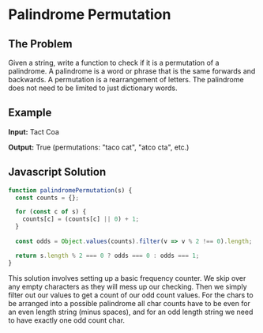 # Palindrome Permutation 

## The Problem

Given a string, write a function to check if it is a permutation of a palindrome.
A palindrome is a word or phrase that is the same forwards and backwards. A permutation
is a rearrangement of letters. The palindrome does not need to be limited to just dictionary
words.

## Example
**Input:** Tact Coa

**Output:** True (permutations: "taco cat", "atco cta", etc.)

## Javascript Solution

```javascript
function palindromePermutation(s) {
  const counts = {};

  for (const c of s) {
    counts[c] = (counts[c] || 0) + 1;
  }
  
  const odds = Object.values(counts).filter(v => v % 2 !== 0).length;  

  return s.length % 2 === 0 ? odds === 0 : odds === 1;
}
```

This solution involves setting up a basic frequency counter. We skip over any
empty characters as they will mess up our checking. Then we simply filter out
our values to get a count of our odd count values. For the chars to be arranged
into a possible palindrome all char counts have to be even for an even length
string (minus spaces), and for an odd length string we need to have exactly one
odd count char.
